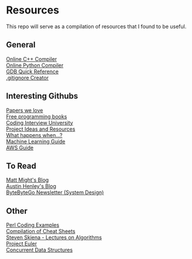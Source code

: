 # Resources
This repo will serve as a compilation of resources that I found to be useful.

## General
[Online C++ Compiler](https://www.onlinegdb.com/online_c++_compiler)<br/>
[Online Python Compiler](https://www.programiz.com/python-programming/online-compiler/)<br/>
[GDB Quick Reference](https://users.ece.utexas.edu/~adnan/gdb-refcard.pdf)<br/>
[.gitignore Creator](https://www.toptal.com/developers/gitignore)<br/>

## Interesting Githubs
[Papers we love](https://github.com/papers-we-love/papers-we-love)<br/>
[Free programming books](https://github.com/EbookFoundation/free-programming-books)<br/>
[Coding Interview University](https://github.com/jwasham/coding-interview-university)<br/>
[Project Ideas and Resources](https://github.com/The-Cool-Coders/Project-Ideas-And-Resources)<br/>
[What happens when...?](https://github.com/alex/what-happens-when)<br/>
[Machine Learning Guide](https://github.com/mikeroyal/Machine-Learning-Guide)<br/>
[AWS Guide](https://github.com/mikeroyal/AWS-Guide)<br/>

## To Read
[Matt Might's Blog](https://matt.might.net/articles/)<br/>
[Austin Henley's Blog](https://austinhenley.com/blog.html)<br/>
[ByteByteGo Newsletter (System Design)](https://blog.bytebytego.com/)<br/>

## Other
[Perl Coding Examples](http://sandbox.mc.edu/~bennet/perl/leccode/index.html)<br/>
[Compilation of Cheat Sheets](http://www.cheat-sheets.org/)<br/>
[Steven Skiena - Lectures on Algorithms](https://www3.cs.stonybrook.edu/~algorith/video-lectures/)<br/>
[Project Euler](https://projecteuler.net/about)<br/>
[Concurrent Data Structures](http://www.cs.tau.ac.il/~afek/ConcurrentDS-MS04.pdf)<br/>
